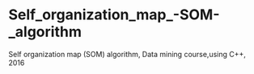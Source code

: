 # Self_organization_map_-SOM-_algorithm
Self organization map (SOM) algorithm, Data mining course,using C++, 2016
